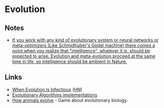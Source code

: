 # Evolution

## Notes

* [If you work with any kind of evolutionary system or neural networks or meta-optimizers (Like Schmidhuber's Gödel machine) there comes a point when you realize that "intelligence", whatever it is, should be expected to arise. Evolution and meta-evolution proceed at the same time in life, so intelligence should be ambient in Nature.](https://news.ycombinator.com/item?id=18709749)

## Links

* [When Evolution Is Infectious](http://nautil.us/issue/90/something-green/when-evolution-is-infectious-rp) ([HN](https://news.ycombinator.com/item?id=24686724))
* [Evolutionary Algorithms implementations](https://github.com/EliorBenYosef/evolutionary-algorithms)
* [How animals evolve](https://microfictiongames.neocities.org/2020/how_animals_evolve.html) - Game about evolutionary biology.
